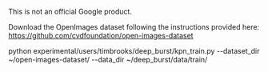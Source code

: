 This is not an official Google product.

Download the OpenImages dataset following the instructions provided here:
https://github.com/cvdfoundation/open-images-dataset

python experimental/users/timbrooks/deep_burst/kpn_train.py --dataset_dir
~/open-images-dataset/ --data_dir ~/deep_burst/data/train/
